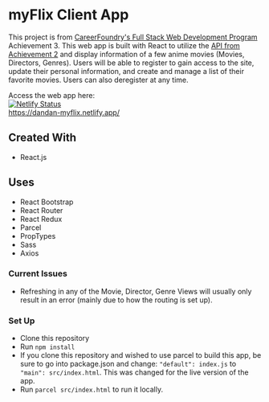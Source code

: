 # myFlix Client App

This project is from [CareerFoundry's Full Stack Web Development Program](https://careerfoundry.com/en/courses/become-a-web-developer/) Achievement 3. This web app is built with React to utilize the [API from Achievement 2](https://github.com/dandanmania/movie_api) and display information of a few anime movies (Movies, Directors, Genres). Users will be able to register to gain access to the site, update their personal information, and create and manage a list of their favorite movies. Users can also deregister at any time.

Access the web app here:\
[![Netlify Status](https://api.netlify.com/api/v1/badges/3c22bf9a-e2c8-4736-9fb4-604f0dbe3fe5/deploy-status)](https://app.netlify.com/sites/dandan-myflix/deploys)\
https://dandan-myflix.netlify.app/

## Created With

- React.js

## Uses

- React Bootstrap
- React Router
- React Redux
- Parcel
- PropTypes
- Sass
- Axios

### Current Issues

- Refreshing in any of the Movie, Director, Genre Views will usually only result in an error (mainly due to how the routing is set up).

### Set Up

- Clone this repository
- Run `npm install`
- If you clone this repository and wished to use parcel to build this app, be sure to go into package.json and change:
  `"default": index.js` to `"main": src/index.html`. This was changed for the live version of the app.
- Run `parcel src/index.html` to run it locally.

